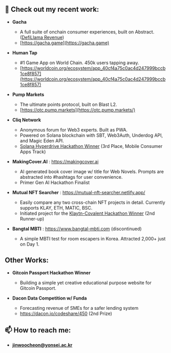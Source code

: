 ## 👋 Check out my recent work:

- **Gacha**
  - A full suite of onchain consumer experiences, built on Abstract. ([DefiLlama Revenue](https://defillama.com/protocol/gacha#fees-revenue))
  - [https://gacha.game](https://gacha.game)
 
- **Human Tap**
  - #1 Game App on World Chain. 450k users tapping away.
  - [https://worldcoin.org/ecosystem/app_40cf4a75c0ac4d247999bccb1ce8f857](https://worldcoin.org/ecosystem/app_40cf4a75c0ac4d247999bccb1ce8f857)
 
- **Pump Markets**
  - The ultimate points protocol, built on Blast L2.
  - [https://otc.pump.markets](https://otc.pump.markets/)

- **Cliq Network**
  - Anonymous forum for Web3 experts. Built as PWA.
  - Powered on Solana blockchain with SBT, Web3Auth, Underdog API, and Magic Eden API.
  - [Solana Hyperdrive Hackathon Winner](https://solana.com/news/solana-hyperdrive-hackathon-winners) (3rd Place, Mobile Consumer Apps Track)

- **MakingCover.AI** : https://makingcover.ai
  - AI generated book cover image w/ title for Web Novels. Prompts are abstracted into #hashtags for user convenience.
  - Primer Gen AI Hackathon Finalist
  
- **Mutual NFT Searcher** : https://mutual-nft-searcher.netlify.app/
  - Easily compare any two cross-chain NFT projects in detail. Currently supports KLAY, ETH, MATIC, BSC.
  - Initiated project for the [Klaytn-Covalent Hackathon Winner](https://klaytn.foundation/klaytn-covalent-hackathon-2022-winners/) (2nd Runner-up)

- **Bangtal MBTI** : https://www.bangtal-mbti.com (discontinued)
  - A simple MBTI test for room escapers in Korea. Attracted 2,000+ just on Day 1.


## Other Works:

- **Gitcoin Passport Hackathon Winner**
  - Building a simple yet creative educational purpose website for Gitcoin Passport.
  
- **Dacon Data Competition w/ Funda**
  - Forecasting revenue of SMEs for a safer lending system
  - https://dacon.io/codeshare/450 (2nd Prize)

## 📫 How to reach me:
- **jinwoocheon@yonsei.ac.kr**
